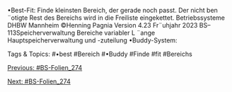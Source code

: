 •Best-Fit:
Finde kleinsten Bereich, der gerade noch passt.
Der nicht ben ¨otigte Rest des Bereichs wird in die Freiliste eingekettet.
Betriebssysteme DHBW Mannheim ©Henning Pagnia Version 4.23 Fr¨uhjahr 2023 BS–113Speicherverwaltung Bereiche variabler L ¨ange Hauptspeicherverwaltung und -zuteilung
•Buddy-System:

   Tags & Topics:
   #•best
   #Bereich
   #•Buddy
   #Finde
   #fit
   #Bereichs

[Previous: #BS-Folien_274](BS-Folien_274.md)

[Next: #BS-Folien_274](BS-Folien_274.md)